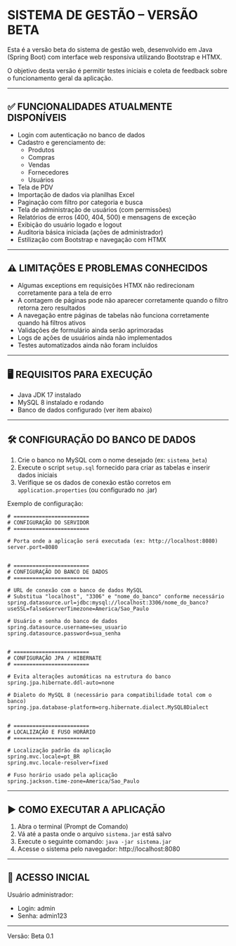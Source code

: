 SISTEMA DE GESTÃO – VERSÃO BETA
================================

Esta é a versão beta do sistema de gestão web, desenvolvido em Java (Spring Boot) com interface web responsiva utilizando Bootstrap e HTMX.

O objetivo desta versão é permitir testes iniciais e coleta de feedback sobre o funcionamento geral da aplicação.

---

✅ FUNCIONALIDADES ATUALMENTE DISPONÍVEIS
-----------------------------------------
- Login com autenticação no banco de dados
- Cadastro e gerenciamento de:
    - Produtos
    - Compras
    - Vendas
    - Fornecedores
    - Usuários
- Tela de PDV
- Importação de dados via planilhas Excel
- Paginação com filtro por categoria e busca
- Tela de administração de usuários (com permissões)
- Relatórios de erros (400, 404, 500) e mensagens de exceção
- Exibição do usuário logado e logout
- Auditoria básica iniciada (ações de administrador)
- Estilização com Bootstrap e navegação com HTMX

---

⚠️ LIMITAÇÕES E PROBLEMAS CONHECIDOS
------------------------------------
- Algumas exceptions em requisições HTMX não redirecionam corretamente para a tela de erro
- A contagem de páginas pode não aparecer corretamente quando o filtro retorna zero resultados
- A navegação entre páginas de tabelas não funciona corretamente quando há filtros ativos
- Validações de formulário ainda serão aprimoradas
- Logs de ações de usuários ainda não implementados
- Testes automatizados ainda não foram incluídos

---

🖥️ REQUISITOS PARA EXECUÇÃO
----------------------------
- Java JDK 17 instalado
- MySQL 8 instalado e rodando
- Banco de dados configurado (ver item abaixo)

---

🛠️ CONFIGURAÇÃO DO BANCO DE DADOS
----------------------------------
1. Crie o banco no MySQL com o nome desejado (ex: `sistema_beta`)
2. Execute o script `setup.sql` fornecido para criar as tabelas e inserir dados iniciais
3. Verifique se os dados de conexão estão corretos em `application.properties` (ou configurado no .jar)

Exemplo de configuração:
```
# ========================
# CONFIGURAÇÃO DO SERVIDOR
# ========================

# Porta onde a aplicação será executada (ex: http://localhost:8080)
server.port=8080


# ========================
# CONFIGURAÇÃO DO BANCO DE DADOS
# ========================

# URL de conexão com o banco de dados MySQL
# Substitua "localhost", "3306" e "nome_do_banco" conforme necessário
spring.datasource.url=jdbc:mysql://localhost:3306/nome_do_banco?useSSL=false&serverTimezone=America/Sao_Paulo

# Usuário e senha do banco de dados
spring.datasource.username=seu_usuario
spring.datasource.password=sua_senha


# ========================
# CONFIGURAÇÃO JPA / HIBERNATE
# ========================

# Evita alterações automáticas na estrutura do banco
spring.jpa.hibernate.ddl-auto=none

# Dialeto do MySQL 8 (necessário para compatibilidade total com o banco)
spring.jpa.database-platform=org.hibernate.dialect.MySQL8Dialect


# ========================
# LOCALIZAÇÃO E FUSO HORÁRIO
# ========================

# Localização padrão da aplicação
spring.mvc.locale=pt_BR
spring.mvc.locale-resolver=fixed

# Fuso horário usado pela aplicação
spring.jackson.time-zone=America/Sao_Paulo
```

---

▶️ COMO EXECUTAR A APLICAÇÃO
-----------------------------
1. Abra o terminal (Prompt de Comando)
2. Vá até a pasta onde o arquivo `sistema.jar` está salvo
3. Execute o seguinte comando:
```java -jar sistema.jar```
4. Acesse o sistema pelo navegador:
http://localhost:8080
---

🔐 ACESSO INICIAL
-----------------
Usuário administrador:
- Login: admin
- Senha: admin123

---

Versão: Beta 0.1